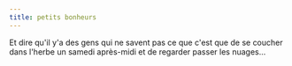 ```yaml
---
title: petits bonheurs
---
```


Et dire qu'il y'a des gens qui ne savent pas ce que c'est que de se coucher
dans l'herbe un samedi après-midi et de regarder passer les nuages...

